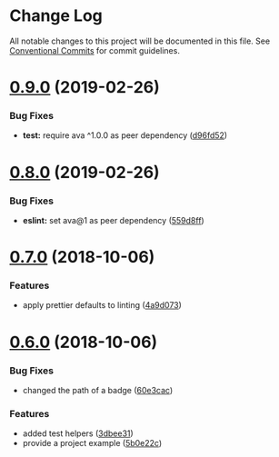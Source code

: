 # Change Log

All notable changes to this project will be documented in this file.
See [Conventional Commits](https://conventionalcommits.org) for commit guidelines.

# [0.9.0](https://github.com/critocrito/build-chores/compare/v0.8.0...v0.9.0) (2019-02-26)


### Bug Fixes

* **test:** require ava ^1.0.0 as peer dependency ([d96fd52](https://github.com/critocrito/build-chores/commit/d96fd52))





# [0.8.0](https://github.com/critocrito/build-chores/compare/v0.7.0...v0.8.0) (2019-02-26)


### Bug Fixes

* **eslint:** set ava@1 as peer dependency ([559d8ff](https://github.com/critocrito/build-chores/commit/559d8ff))





# [0.7.0](https://github.com/critocrito/build-chores/compare/v0.6.0...v0.7.0) (2018-10-06)


### Features

* apply prettier defaults to linting ([4a9d073](https://github.com/critocrito/build-chores/commit/4a9d073))





# [0.6.0](https://github.com/critocrito/build-chores/compare/v0.5.0...v0.6.0) (2018-10-06)


### Bug Fixes

* changed the path of a badge ([60e3cac](https://github.com/critocrito/build-chores/commit/60e3cac))


### Features

* added test helpers ([3dbee31](https://github.com/critocrito/build-chores/commit/3dbee31))
* provide a project example ([5b0e22c](https://github.com/critocrito/build-chores/commit/5b0e22c))
